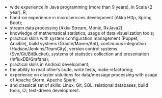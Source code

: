 * wide experience in Java programming (more than 9 years), in Scala (2 year), R;
* hand-on experience in microservices development (Akka Http, Spring Boot);
* stream data processing (Akka Stream, Monix, RxJava2);
* knowledge of mathematical statistics, usage of data visualization tools;
* practical skills with system configuration management (Puppet, Ansible), build systems (Gradle/Maven/Ant), continuous integration (Hudson/Jenkins/TeamCity), version control systems (Svn/Git/BitBucket), systems of statistics collection and presentation (InfluxDB/Grafana);
* practical skills in Android development;
* the ability to read other’s code, write tests, make refactoring;
* experience on cluster solutions for data/message processing with usage of Apache Storm, Apache Spark;
* and classical set of skills: Linux, Git, SQL, relational databases, build tools, CI, test-driven development.
